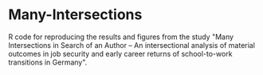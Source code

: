 # Many-Intersections
 R code for reproducing the results and figures from the study "Many Intersections in Search of an Author – An intersectional analysis of material outcomes in job security and early career returns of school-to-work transitions in Germany".
